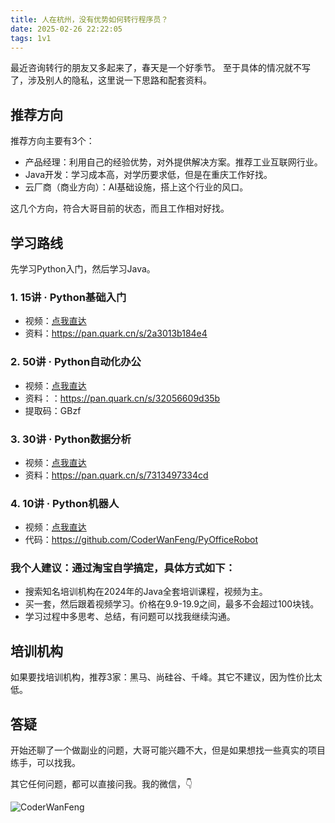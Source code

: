 ```yaml
---
title: 人在杭州，没有优势如何转行程序员？
date: 2025-02-26 22:22:05
tags: 1v1
---
```


最近咨询转行的朋友又多起来了，春天是一个好季节。
至于具体的情况就不写了，涉及别人的隐私，这里说一下思路和配套资料。


## 推荐方向

推荐方向主要有3个：

- 产品经理：利用自己的经验优势，对外提供解决方案。推荐工业互联网行业。
- Java开发：学习成本高，对学历要求低，但是在重庆工作好找。
- 云厂商（商业方向）：AI基础设施，搭上这个行业的风口。

这几个方向，符合大哥目前的状态，而且工作相对好找。

## 学习路线

先学习Python入门，然后学习Java。


### 1. 15讲 · Python基础入门

- 视频：[点我直达](https://www.python-office.com/course-002/15-Python/15-Python.html)
- 资料：https://pan.quark.cn/s/2a3013b184e4

### 2. 50讲 · Python自动化办公

- 视频：[点我直达](https://www.python-office.com/course/50-python-office.html#%E7%BB%99%E5%B0%8F%E7%99%BD%E7%9A%84%E3%80%8A50%E8%AE%B2-%C2%B7-python%E8%87%AA%E5%8A%A8%E5%8C%96%E5%8A%9E%E5%85%AC%E3%80%8B)
- 资料：：https://pan.quark.cn/s/32056609d35b
- 提取码：GBzf

### 3. 30讲 · Python数据分析

- 视频：[点我直达](http://www.python-office.com/course-002/30-Excel/30-Excel.html)
- 资料：https://pan.quark.cn/s/7313497334cd

### 4. 10讲 · Python机器人

- 视频：[点我直达](https://www.python-office.com/course-002/10-PyOfficeRobot/10-PyOfficeRobot.html)
- 代码：https://github.com/CoderWanFeng/PyOfficeRobot



### 我个人建议：通过淘宝自学搞定，具体方式如下：

- 搜索知名培训机构在2024年的Java全套培训课程，视频为主。
- 买一套，然后跟着视频学习。价格在9.9-19.9之间，最多不会超过100块钱。
- 学习过程中多思考、总结，有问题可以找我继续沟通。

## 培训机构

如果要找培训机构，推荐3家：黑马、尚硅谷、千峰。其它不建议，因为性价比太低。


## 答疑

开始还聊了一个做副业的问题，大哥可能兴趣不大，但是如果想找一些真实的项目练手，可以找我。

其它任何问题，都可以直接问我。我的微信，👇

![CoderWanFeng](https://python-office-1300615378.cos.ap-chongqing.myqcloud.com/qr-code.jpg)




